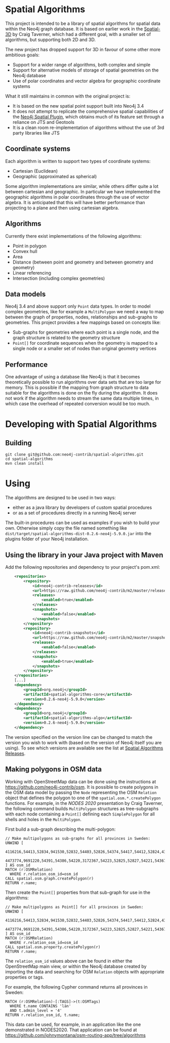 # Spatial Algorithms

This project is intended to be a library of spatial algorithms for spatial data within the Neo4j graph database.
It is based on earlier work in the [Spatial-3D](https://github.com/craigtaverner/spatial-3d) by Craig Taverner, which had a different goal, with a smaller
set of algorithms, but supporting both 2D and 3D.

The new project has dropped support for 3D in favour of some other more ambitious goals:

* Support for a wider range of algorithms, both complex and simple
* Support for alternative models of storage of spatial geometries on the Neo4j database
* Use of polar coordinates and vector algebra for geographic coordinate systems
 
What it still maintains in common with the original project is:

* It is based on the new spatial point support built into Neo4j 3.4
* It does not attempt to replicate the comprehensive spatial capabilities of the [Neo4j Spatial Plugin](https://github.com/neo4j-contrib/spatial),
  which obtains much of its feature set through a reliance on JTS and Geotools
* It is a clean room re-implementation of algorithms without the use of 3rd party libraries like JTS

## Coordinate systems

Each algorithm is written to support two types of coordinate systems:

* Cartesian (Euclidean)
* Geographic (approximated as spherical)

Some algorithm implementations are similar, while others differ quite a lot between cartesian and geographic.
In particular we have implemented the geographic algorithms in polar coordinates through the use of vector algebra.
It is anticipated that this will have better performance than projecting to a plane and then using cartesian algebra.

## Algorithms

Currently there exist implementations of the following algorithms:

* Point in polygon
* Convex hull
* Area
* Distance (between point and geometry and between geometry and geometry)
* Linear referencing
* Intersection (including complex geometries)

## Data models

Neo4j 3.4 and above support only `Point` data types. In order to model complex geometries, like for example a `MultiPolygon` we need a way to map between
the graph of properties, nodes, relationships and sub-graphs to geometries. This project provides a few mappings based on concepts like:

* Sub-graphs for geometries where each point is a single node, and the graph structure is related to the geometry structure
* `Point[]` for coordinate sequences when the geometry is mapped to a single node or a smaller set of nodes than original geometry vertices

## Performance

One advantage of using a database like Neo4j is that it becomes theoretically possible to run algorithms over data sets that are too large for memory.
This is possible if the mapping from graph structure to data suitable for the algorithms is done on the fly during the algorithm.
It does not work if the algorithm needs to stream the same data multiple times, in which case the overhead of repeated conversion would be too much.

# Developing with Spatial Algorithms

## Building

```
git clone git@github.com:neo4j-contrib/spatial-algorithms.git
cd spatial-algorithms
mvn clean install 
```

# Using

The algorithms are designed to be used in two ways:
 * either as a java library by developers of custom spatial procedures
 * or as a set of procedures directly in a running Neo4j server
 
The built-in procedures can be used as examples if you wish to build your own.
Otherwise simply copy the file named something like `dist/target/spatial-algorithms-dist-0.2.6-neo4j-5.9.0.jar`
into the plugins folder of your Neo4j installation.

## Using the library in your Java project with Maven ##

Add the following repositories and dependency to your project's pom.xml:

~~~xml
    <repositories>
        <repository>
            <id>neo4j-contrib-releases</id>
            <url>https://raw.github.com/neo4j-contrib/m2/master/releases</url>
            <releases>
                <enabled>true</enabled>
            </releases>
            <snapshots>
                <enabled>false</enabled>
            </snapshots>
        </repository>
        <repository>
            <id>neo4j-contrib-snapshots</id>
            <url>https://raw.github.com/neo4j-contrib/m2/master/snapshots</url>
            <releases>
                <enabled>false</enabled>
            </releases>
            <snapshots>
                <enabled>true</enabled>
            </snapshots>
        </repository>
    </repositories>
    [...]
    <dependency>
        <groupId>org.neo4j</groupId>
        <artifactId>spatial-algorithms-core</artifactId>
        <version>0.2.6-neo4j-5.9.0</version>
    </dependency>
    <dependency>
        <groupId>org.neo4j</groupId>
        <artifactId>spatial-algorithms-algo</artifactId>
        <version>0.2.6-neo4j-5.9.0</version>
    </dependency>
~~~

The version specified on the version line can be changed to match the version you wish to work with (based on the version of Neo4j itself you are using).
To see which versions are available see the list at [Spatial Algorithms Releases](https://github.com/neo4j-contrib/m2/tree/master/releases/org/neo4j/spatial-algorithms-algo).

## Making polygons in OSM data

Working with OpenStreetMap data can be done using the instructions at https://github.com/neo4j-contrib/osm.
It is possible to create polygons in the OSM data model by passing the `Node` representing the
OSM `Relation` object that defines the polygon to one of the `spatial.osm.*.createPolygon` functions.
For example, in the _NODES 2020_ presentation by Craig Taverner, the following command builds `MultiPolygon`
structures as tree-subgraphs with each node containing a `Point[]` defining each `SimplePolygon`
for all shells and holes in the `MultiPolygon`. 

First build a sub-graph describing the multi-polygon:

~~~cypher
// Make multipolygons as sub-graphs for all provinces in Sweden:
UNWIND [
  4116216,54413,52834,941530,52832,54403,52826,54374,54417,54412,52824,43332835,54409,
  4473774,9691220,54391,54386,54220,3172367,54223,52825,52827,54221,54367,54222,940675
] AS osm_id
MATCH (r:OSMRelation)
  WHERE r.relation_osm_id=osm_id
CALL spatial.osm.graph.createPolygon(r)
RETURN r.name;
~~~

Then create the `Point[]` properties from that sub-graph for use in the algorithms:

~~~cypher
// Make multipolygons as Point[] for all provinces in Sweden:
UNWIND [
  4116216,54413,52834,941530,52832,54403,52826,54374,54417,54412,52824,43332835,54409,
  4473774,9691220,54391,54386,54220,3172367,54223,52825,52827,54221,54367,54222,940675
] AS osm_id
MATCH (r:OSMRelation)
  WHERE r.relation_osm_id=osm_id
CALL spatial.osm.property.createPolygon(r)
RETURN r.name;
~~~

The `relation_osm_id` values above can be found in either the OpenStreetMap main view, or within the Neo4j database
created by importing the data and searching for OSM `Relation` objects with appropriate properties or tags.

For example, the following Cypher command returns all provinces in Sweden:

~~~cypher
MATCH (r:OSMRelation)-[:TAGS]->(t:OSMTags)
  WHERE t.name CONTAINS 'län'
  AND t.admin_level = '4'
RETURN r.relation_osm_id, t.name;
~~~

This data can be used, for example, in an application like the one demonstrated in NODES2020.
That application can be found at https://github.com/johnymontana/osm-routing-app/tree/algorithms
